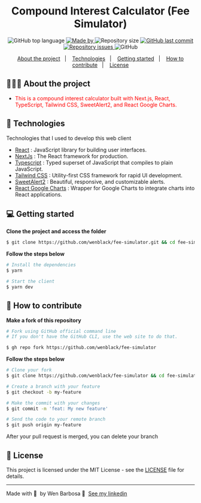 <h1 align="center">
  Compound Interest Calculator (Fee Simulator)
</h1>

<p align="center">
  <img alt="GitHub top language" src="https://img.shields.io/github/languages/top/wenblack/fee-simulator">
  <a href="https://www.linkedin.com/in/wender-jose-santos-4b1473217/">
    <img alt="Made by" src="https://img.shields.io/badge/made%20by-Wen%20Barbosa-gree">
  </a>
  <img alt="Repository size" src="https://img.shields.io/github/repo-size/wenblack/fee-simulator">
  <a href="https://github.com/wenblack/fee-simulator/commits/master">
    <img alt="GitHub last commit" src="https://img.shields.io/github/last-commit/wenblack/fee-simulator">
  </a>
  <a href="https://github.com/wenblack/fee-simulator/issues">
    <img alt="Repository issues" src="https://img.shields.io/github/issues/wenblack/fee-simulator">
  </a>
  <img alt="GitHub" src="https://img.shields.io/github/license/wenblack/fee-simulator">
</p>

<p align="center">
  <a href="#-about-the-project">About the project</a>&nbsp;&nbsp;&nbsp;|&nbsp;&nbsp;&nbsp;
  <a href="#-technologies">Technologies</a>&nbsp;&nbsp;&nbsp;|&nbsp;&nbsp;&nbsp;
  <a href="#-getting-started">Getting started</a>&nbsp;&nbsp;&nbsp;|&nbsp;&nbsp;&nbsp;
  <a href="#-how-to-contribute">How to contribute</a>&nbsp;&nbsp;&nbsp;|&nbsp;&nbsp;&nbsp;
  <a href="#-license">License</a>
</p>

## 👨🏻‍💻 About the project

- <p style="color: red;">This is a compound interest calculator built with Next.js, React, TypeScript, Tailwind CSS, SweetAlert2, and React Google Charts.
  </p>

## 🚀 Technologies

Technologies that I used to develop this web client

- [React](https://react.dev/) : JavaScript library for building user interfaces.
- [NextJs](https://nextjs.org/) : The React framework for production.
- [Typescript](https://www.typescriptlang.org/) : Typed superset of JavaScript that compiles to plain JavaScript.
- [Tailwind CSS](https://tailwindcss.com/) : Utility-first CSS framework for rapid UI development.
- [SweetAlert2](https://sweetalert2.github.io/) : Beautiful, responsive, and customizable alerts.
- [React Google Charts](https://www.react-google-charts.com/) : Wrapper for Google Charts to integrate charts into React applications.

## 💻 Getting started

**Clone the project and access the folder**

```bash
$ git clone https://github.com/wenblack/fee-simulator.git && cd fee-simulator
```

**Follow the steps below**

```bash
# Install the dependencies
$ yarn

# Start the client
$ yarn dev
```

## 🤔 How to contribute

**Make a fork of this repository**

```bash
# Fork using GitHub official command line
# If you don't have the GitHub CLI, use the web site to do that.

$ gh repo fork https://github.com/wenblack/fee-simulator
```

**Follow the steps below**

```bash
# Clone your fork
$ git clone https://github.com/wenblack/fee-simulator && cd fee-simulator

# Create a branch with your feature
$ git checkout -b my-feature

# Make the commit with your changes
$ git commit -m 'feat: My new feature'

# Send the code to your remote branch
$ git push origin my-feature
```

After your pull request is merged, you can delete your branch

## 📝 License

This project is licensed under the MIT License - see the [LICENSE](LICENSE) file for details.

---

Made with 💜 &nbsp;by Wen Barbosa 👋 &nbsp;[See my linkedin](https://www.linkedin.com/in/wender-jose-santos-4b1473217/)
